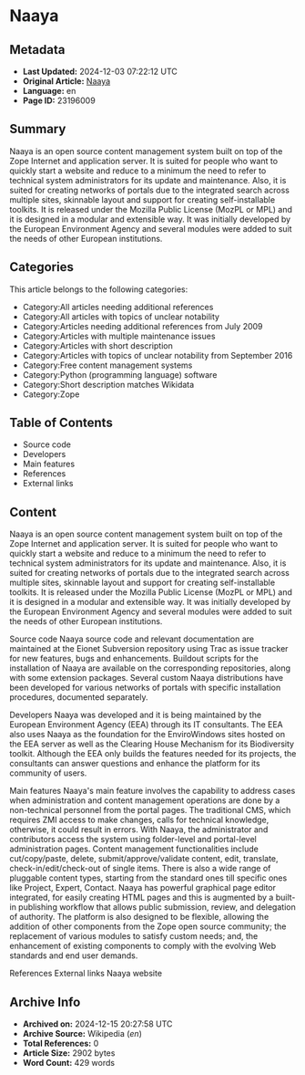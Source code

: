 # Naaya

## Metadata
- **Last Updated:** 2024-12-03 07:22:12 UTC
- **Original Article:** [Naaya](https://en.wikipedia.org/wiki/Naaya)
- **Language:** en
- **Page ID:** 23196009

## Summary
Naaya is an open source content management system built on top of the Zope Internet and application server. It is suited for people who want to quickly start a website and reduce to a minimum the need to refer to technical system administrators for its update and maintenance. Also, it is suited for creating networks of portals due to the integrated search across multiple sites, skinnable layout and support for creating self-installable toolkits.
It is released under the Mozilla Public License (MozPL or MPL) and it is designed in a modular and extensible way. It was initially developed by the European Environment Agency and several modules were added to suit the needs of other European institutions.

## Categories
This article belongs to the following categories:

- Category:All articles needing additional references
- Category:All articles with topics of unclear notability
- Category:Articles needing additional references from July 2009
- Category:Articles with multiple maintenance issues
- Category:Articles with short description
- Category:Articles with topics of unclear notability from September 2016
- Category:Free content management systems
- Category:Python (programming language) software
- Category:Short description matches Wikidata
- Category:Zope

## Table of Contents

- Source code
- Developers
- Main features
- References
- External links

## Content

Naaya is an open source content management system built on top of the Zope Internet and application server. It is suited for people who want to quickly start a website and reduce to a minimum the need to refer to technical system administrators for its update and maintenance. Also, it is suited for creating networks of portals due to the integrated search across multiple sites, skinnable layout and support for creating self-installable toolkits.
It is released under the Mozilla Public License (MozPL or MPL) and it is designed in a modular and extensible way. It was initially developed by the European Environment Agency and several modules were added to suit the needs of other European institutions.

Source code
Naaya source code and relevant documentation are maintained at the Eionet Subversion repository using Trac as issue tracker for new features, bugs and enhancements.
Buildout scripts for the installation of Naaya are available on the corresponding repositories, along with some extension packages. Several custom Naaya distributions have been developed for various networks of portals with specific installation procedures, documented separately.

Developers
Naaya was developed and it is being maintained by the European Environment Agency (EEA) through its IT consultants. The EEA also uses Naaya as the foundation for the EnviroWindows sites hosted on the EEA server as well as the Clearing House Mechanism for its Biodiversity toolkit. Although the EEA only builds the features needed for its projects, the consultants can answer questions and enhance the platform for its community of users.

Main features
Naaya's main feature involves the capability to address cases when administration and content management operations are done by a non-technical personnel from the portal pages. The traditional CMS, which requires ZMI access to make changes, calls for technical knowledge, otherwise, it could result in errors. With Naaya, the administrator and contributors access the system using folder-level and portal-level administration pages. Content management functionalities include cut/copy/paste, delete, submit/approve/validate content, edit, translate, check-in/edit/check-out of single items. There is also a wide range of pluggable content types, starting from the standard ones till specific ones like Project, Expert, Contact. 
Naaya has powerful graphical page editor integrated, for easily creating HTML pages and this is augmented by a built-in publishing workflow that allows public submission, review, and delegation of authority. The platform is also designed to be flexible, allowing the addition of other components from the Zope open source community; the replacement of various modules to satisfy custom needs; and, the enhancement of existing components to comply with the evolving Web standards and end user demands.

References
External links
Naaya website

## Archive Info
- **Archived on:** 2024-12-15 20:27:58 UTC
- **Archive Source:** Wikipedia (_en_)
- **Total References:** 0
- **Article Size:** 2902 bytes
- **Word Count:** 429 words
